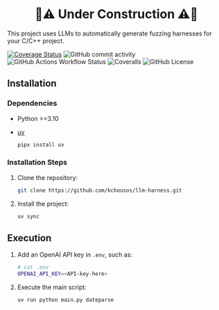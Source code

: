 <h1 align='center'>🚧⚠️ Under Construction ⚠️🚧</h1>

This project uses LLMs to automatically generate fuzzing harnesses for your
C/C++ project.

[![Coverage Status](https://coveralls.io/repos/github/kchousos/llm-harness/badge.svg?branch=master)](https://coveralls.io/github/kchousos/llm-harness)
![GitHub commit activity](https://img.shields.io/github/commit-activity/w/kchousos/llm-harness)
![GitHub Actions Workflow Status](https://img.shields.io/github/actions/workflow/status/kchousos/llm-harness/tests.yml?label=tests)
![Coveralls](https://img.shields.io/coverallsCoverage/github/kchousos/llm-harness?branch=master)
![GitHub License](https://img.shields.io/github/license/kchousos/llm-harness)

## Installation

### Dependencies

- Python >=3.10
- [uv](https://docs.astral.sh/uv/)

    ```bash
    pipx install uv
    ```

### Installation Steps

1. Clone the repository:

    ```bash
    git clone https://github.com/kchousos/llm-harness.git
    ```

2. Install the project:

    ```bash
    uv sync
    ```

## Execution

1. Add an OpenAI API key in `.env`, such as:

    ```bash
    # cat .env
    OPENAI_API_KEY=<API-key-here>
    ```
2. Execute the main script:

    ```bash
    uv run python main.py dateparse
    ```
